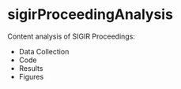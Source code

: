# sigirProceedingAnalysis
Content analysis of SIGIR Proceedings:
 - Data Collection
 - Code
 - Results
 - Figures
